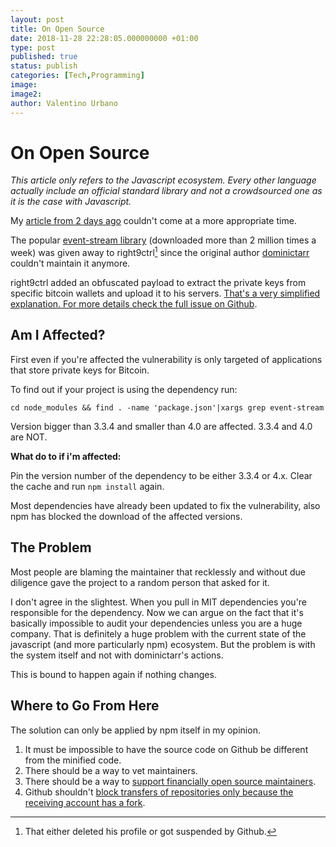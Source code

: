 ```yaml
---
layout: post
title: On Open Source
date: 2018-11-28 22:28:05.000000000 +01:00
type: post
published: true
status: publish
categories: [Tech,Programming]
image:
image2:
author: Valentino Urbano
---
```


# On Open Source

_This article only refers to the Javascript ecosystem. Every other language actually include an official standard library and not a crowdsourced one as it is the case with Javascript._

My [article from 2 days ago][1] couldn't come at a more appropriate time.

The popular [event-stream library][2] (downloaded more than 2 million times a week) was given away to right9ctrl[^1] since the original author [dominictarr][4] couldn't maintain it anymore.

right9ctrl added an obfuscated payload to extract the private keys from specific bitcoin wallets and upload it to his servers. [That's a very simplified explanation. For more details check the full issue on Github][3].

## Am I Affected?

First even if you're affected the vulnerability is only targeted of applications that store private keys for Bitcoin.

To find out if your project is using the dependency run:

`cd node_modules && find . -name 'package.json'|xargs grep event-stream`

Version bigger than 3.3.4 and smaller than 4.0 are affected. 3.3.4 and 4.0 are NOT.

**What do to if i'm affected:**

Pin the version number of the dependency to be either 3.3.4 or 4.x. Clear the cache and run `npm install` again.

Most dependencies have already been updated to fix the vulnerability, also npm has blocked the download of the affected versions.

## The Problem

Most people are blaming the maintainer that recklessly and without due diligence gave the project to a random person that asked for it.

I don't agree in the slightest. When you pull in MIT dependencies you're responsible for the dependency. Now we can argue on the fact that it's basically impossible to audit your dependencies unless you are a huge company. That is definitely a huge problem with the current state of the javascript (and more particularly npm) ecosystem. But the problem is with the system itself and not with dominictarr's actions.

This is bound to happen again if nothing changes.

## Where to Go From Here

The solution can only be applied by npm itself in my opinion.

1. It must be impossible to have the source code on Github be different from the minified code.
2. There should be a way to vet maintainers.
3. There should be a way to [support financially open source maintainers][7].
4. Github shouldn't [block transfers of repositories only because the receiving account has a fork][6].

[^1]: That either deleted his profile or got suspended by Github.

[1]: https://200wordsaday.com/words/a-minimal-approach-535bfbea63ece86
[2]: https://github.com/dominictarr/event-stream/
[3]: https://github.com/dominictarr/event-stream/issues/116
[4]: https://github.com/dominictarr/
[5]: https://github.com/right9ctrl
[6]: https://github.com/dominictarr/event-stream/issues/116#issuecomment-441116734
[7]: https://gist.github.com/dominictarr/9fd9c1024c94592bc7268d36b8d83b3a#gistcomment-2769372
